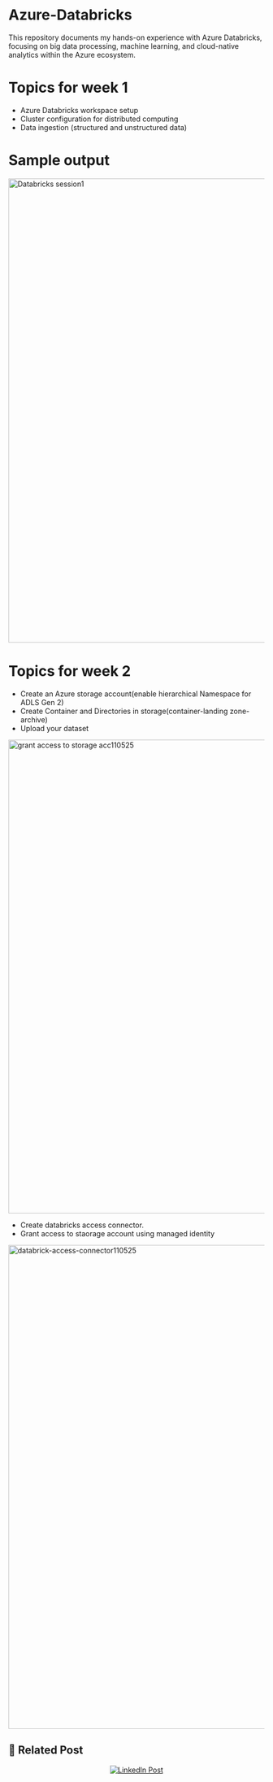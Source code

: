 # Azure-Databricks
This repository documents my hands-on experience with Azure Databricks, focusing on big data processing, machine learning, and cloud-native analytics within the Azure ecosystem.

# Topics for week 1 
- Azure Databricks workspace setup
- Cluster configuration for distributed computing
- Data ingestion (structured and unstructured data)

# Sample output

<img width="913" alt="Databricks session1" src="https://github.com/user-attachments/assets/ce490d58-8871-4f87-86b8-36f25cf13a4d" />

# Topics for week 2

- Create an Azure storage account(enable hierarchical Namespace for ADLS Gen 2)
- Create Container and Directories in storage(container-landing zone-archive)
- Upload your dataset
  
<img width="932" alt="grant access to storage acc110525" src="https://github.com/user-attachments/assets/836c923f-2121-42ab-885d-56a04a6cb4b5" />


- Create databricks access connector.
- Grant access to staorage account using managed identity
  

<img width="952" alt="databrick-access-connector110525" src="https://github.com/user-attachments/assets/02794f97-fac6-4e79-b3fb-b3538f8f9922" />


## 🔗 Related Post

<p align="center">
  <a href="https://www.linkedin.com/posts/ufuoma-ibude_azure-azuredatabricks-cloudcomputing-activity-7325055977861402624-8qRF?utm_source=share&utm_medium=member_desktop&rcm=ACoAACneqQ4B62VBtILp95lxqJ_qcXAgGi665pA">
    <img src="https://img.shields.io/badge/View%20on-LinkedIn-blue?logo=linkedin" alt="LinkedIn Post" />
  </a>
</p>


